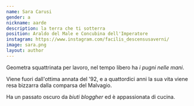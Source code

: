 ```yaml
---
name: Sara Carusi
gender: a
nickname: aarde
description: la terra che ti sotterra
position: Araldo del Male e Concubina dell'Imperatore
instagram: https://www.instagram.com/facilis_descensusaverni/
image: sara.png
layout: author
---
```


Geometra squattrinata per lavoro, nel tempo libero ha *i pugni nelle mani*.
 
Viene fuori dall'ottima annata del '92, e a quattordici anni la sua vita viene resa bizzarra dalla comparsa del Malvagio.

Ha un passato oscuro da *biuti bloggher* ed è appassionata di cucina.